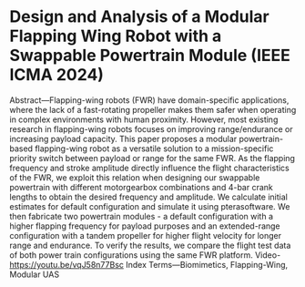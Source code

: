 # Design and Analysis of a Modular Flapping Wing Robot with a Swappable Powertrain Module (IEEE ICMA 2024)

Abstract—Flapping-wing robots (FWR) have domain-specific
applications, where the lack of a fast-rotating propeller makes
them safer when operating in complex environments with human
proximity. However, most existing research in flapping-wing
robots focuses on improving range/endurance or increasing payload capacity. This paper proposes a modular powertrain-based
flapping-wing robot as a versatile solution to a mission-specific
priority switch between payload or range for the same FWR. As
the flapping frequency and stroke amplitude directly influence
the flight characteristics of the FWR, we exploit this relation
when designing our swappable powertrain with different motorgearbox combinations and 4-bar crank lengths to obtain the
desired frequency and amplitude. We calculate initial estimates
for default configuration and simulate it using pterasoftware. We
then fabricate two powertrain modules - a default configuration
with a higher flapping frequency for payload purposes and an
extended-range configuration with a tandem propeller for higher
flight velocity for longer range and endurance. To verify the
results, we compare the flight test data of both power train
configurations using the same FWR platform.
Video-https://youtu.be/vqJ58n77Bsc
Index Terms—Biomimetics, Flapping-Wing, Modular UAS
